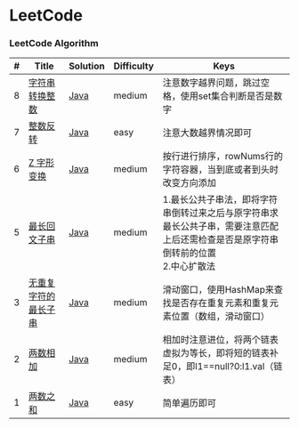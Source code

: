 LeetCode
========

### LeetCode Algorithm



| # | Title | Solution | Difficulty |Keys|
|---| ----- | -------- | ---------- |----|
|8|[字符串转换整数](https://leetcode-cn.com/problems/string-to-integer-atoi/) | [Java](https://github.com/HusterHaoYoung/algorithm/blob/master/src/leetcode/myAtoi_8_Solution.java)|medium|注意数字越界问题，跳过空格，使用set集合判断是否是数字|
|7|[整数反转](https://leetcode-cn.com/problems/reverse-integer/) | [Java](https://github.com/HusterHaoYoung/algorithm/blob/master/src/leetcode/reverse_7_Solution.java)|easy|注意大数越界情况即可|
|6|[Z 字形变换](https://leetcode-cn.com/problems/zigzag-conversion/submissions/) | [Java](https://github.com/HusterHaoYoung/algorithm/blob/master/src/leetcode/convert_6_Solution.java)|medium|按行进行排序，rowNums行的字符容器，当到底或者到头时改变方向添加|
|5|[最长回文子串](https://leetcode-cn.com/problems/longest-palindromic-substring/) | [Java](https://github.com/HusterHaoYoung/algorithm/blob/master/src/leetcode/longestPalindrome_5_Solution.java)|medium|1.最长公共子串法，即将字符串倒转过来之后与原字符串求最长公共子串，需要注意匹配上后还需检查是否是原字符串倒转前的位置<br>2.中心扩散法|
|3|[无重复字符的最长子串](https://leetcode-cn.com/problems/longest-substring-without-repeating-characters/submissions/) | [Java](https://github.com/HusterHaoYoung/algorithm/blob/master/src/leetcode/lengthOfLongestSubstring_3_Solution.java)|medium|滑动窗口，使用HashMap来查找是否存在重复元素和重复元素位置（数组，滑动窗口）|
|2|[两数相加](https://leetcode-cn.com/problems/add-two-numbers/) | [Java](https://github.com/HusterHaoYoung/algorithm/blob/master/src/leetcode/addTwoNumbers_2_Solution.java)|medium|相加时注意进位，将两个链表虚拟为等长，即将短的链表补足0，即l1==null?0:l1.val（链表）|
|1|[两数之和](https://leetcode-cn.com/problems/two-sum/) | [Java](https://github.com/HusterHaoYoung/algorithm/blob/master/src/leetcode/twoSum_1_Solution.java)|easy|简单遍历即可|
